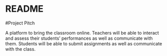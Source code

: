 # README



#Project Pitch

A platform to bring the classroom online. Teachers will be able to interact and assess their students’ performances as well as communicate with them. Students will be able to submit assignments as well as communicate with the class.

